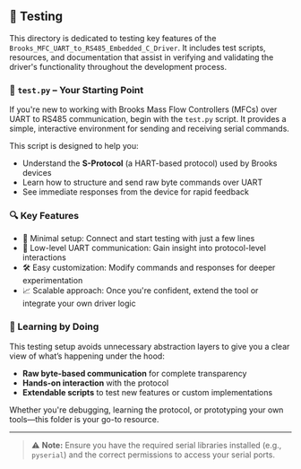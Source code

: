## 🧪 Testing

This directory is dedicated to testing key features of the `Brooks_MFC_UART_to_RS485_Embedded_C_Driver`. It includes test scripts, resources, and documentation that assist in verifying and validating the driver's functionality throughout the development process.

### 📄 `test.py` – Your Starting Point

If you're new to working with Brooks Mass Flow Controllers (MFCs) over UART to RS485 communication, begin with the `test.py` script. It provides a simple, interactive environment for sending and receiving serial commands.

This script is designed to help you:
- Understand the **S-Protocol** (a HART-based protocol) used by Brooks devices
- Learn how to structure and send raw byte commands over UART
- See immediate responses from the device for rapid feedback

### 🔍 Key Features

- 🔌 Minimal setup: Connect and start testing with just a few lines
- 🧵 Low-level UART communication: Gain insight into protocol-level interactions
- 🛠️ Easy customization: Modify commands and responses for deeper experimentation
- 📈 Scalable approach: Once you're confident, extend the tool or integrate your own driver logic

### 🚀 Learning by Doing

This testing setup avoids unnecessary abstraction layers to give you a clear view of what’s happening under the hood:
- **Raw byte-based communication** for complete transparency
- **Hands-on interaction** with the protocol
- **Extendable scripts** to test new features or custom implementations

Whether you're debugging, learning the protocol, or prototyping your own tools—this folder is your go-to resource.

---

> ⚠️ **Note:** Ensure you have the required serial libraries installed (e.g., `pyserial`) and the correct permissions to access your serial ports.
